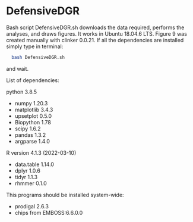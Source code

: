 # DefensiveDGR
Bash script DefensiveDGR.sh downloads the data required, performs the analyses, and draws figures. It works in Ubuntu 18.04.6 LTS. Figure 9 was created manually with clinker 0.0.21. If all the dependencies are installed simply type in terminal:
```sh
  bash DefensiveDGR.sh
  ```
and wait.

List of dependencies:

python 3.8.5
* numpy 1.20.3
* matplotlib 3.4.3
* upsetplot 0.5.0
* Biopython 1.78
* scipy 1.6.2
* pandas 1.3.2
* argparse 1.4.0

R version 4.1.3 (2022-03-10)
* data.table 1.14.0
* dplyr 1.0.6
* tidyr 1.1.3
* rhmmer 0.1.0

This programs should be installed system-wide:

* prodigal 2.6.3
* chips from EMBOSS:6.6.0.0
